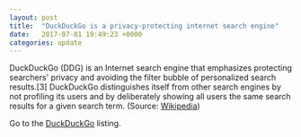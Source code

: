 ```yaml
---
layout: post
title:  "DuckDuckGo is a privacy-protecting internet search engine"
date:   2017-07-01 19:49:23 +0000
categories: update
---
```


DuckDuckGo (DDG) is an Internet search engine that emphasizes protecting searchers' privacy and avoiding
 the filter bubble of personalized search results.[3] DuckDuckGo distinguishes itself from other
 search engines by not profiling its users and by deliberately showing all users the same search
 results for a given search term. (Source: <a href="https://en.wikipedia.org/wiki/DuckDuckGo">Wikipedia</a>)

Go to the <a href="/products/#DuckDuckGo">DuckDuckGo</a> listing.

